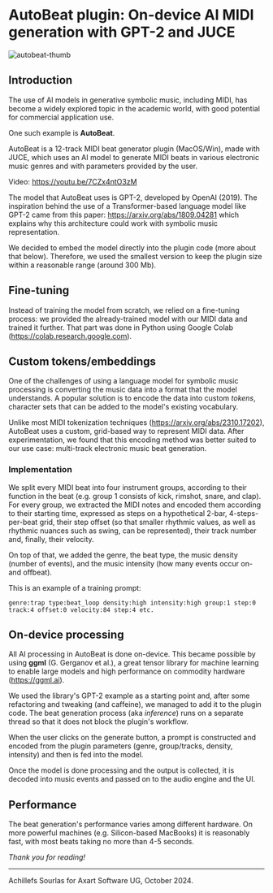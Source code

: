# AutoBeat plugin: On-device AI MIDI generation with GPT-2 and JUCE
![autobeat-thumb](https://github.com/user-attachments/assets/a138eb79-4f50-43f9-bc37-a69c45f4d17e)
## Introduction
The use of AI models in generative symbolic music, including MIDI, has become a widely explored topic in the academic world, with good potential for commercial application use. 

One such example is **AutoBeat**. 

AutoBeat is a 12-track MIDI beat generator plugin (MacOS/Win), made with JUCE, which uses an AI model to generate MIDI beats in various electronic music genres and with parameters provided by the user.

Video: https://youtu.be/7CZx4ntO3zM

The model that AutoBeat uses is GPT-2, developed by OpenAI (2019). The inspiration behind the use of a Transformer-based language model like GPT-2 came from this paper: https://arxiv.org/abs/1809.04281 which explains why this architecture could work with symbolic music representation. 

We decided to embed the model directly into the plugin code (more about that below). Therefore, we used the smallest version to keep the plugin size within a reasonable range (around 300 Mb). 

## Fine-tuning
Instead of training the model from scratch, we relied on a fine-tuning process: we provided the already-trained model with our MIDI data and trained it further. That part was done in Python using Google Colab (https://colab.research.google.com).

## Custom tokens/embeddings
One of the challenges of using a language model for symbolic music processing is converting the music data into a format that the model understands. A popular solution is to encode the data into custom _tokens_, character sets that can be added to the model's existing vocabulary.

Unlike most MIDI tokenization techniques (https://arxiv.org/abs/2310.17202), AutoBeat uses a custom, grid-based way to represent MIDI data. After experimentation, we found that this encoding method was better suited to our use case: multi-track electronic music beat generation.

### Implementation
We split every MIDI beat into four instrument groups, according to their function in the beat (e.g. group 1 consists of kick, rimshot, snare, and clap). For every group, we extracted the MIDI notes and encoded them according to their starting time, expressed as steps on a hypothetical 2-bar, 4-steps-per-beat grid, their step offset (so that smaller rhythmic values, as well as rhythmic nuances such as swing, can be represented), their track number and, finally, their velocity. 

On top of that, we added the genre, the beat type, the music density (number of events), and the music intensity (how many events occur on- and offbeat). 

This is an example of a training prompt:

`genre:trap type:beat_loop density:high intensity:high group:1 step:0 track:4 offset:0 velocity:84 step:4 etc.`

## On-device processing
All AI processing in AutoBeat is done on-device. This became possible by using **ggml** (G. Gerganov et al.), a great tensor library for machine learning to enable large models and high performance on commodity hardware (https://ggml.ai).

We used the library's GPT-2 example as a starting point and, after some refactoring and tweaking (and caffeine), we managed to add it to the plugin code. The beat generation process (aka _inference_) runs on a separate thread so that it does not block the plugin's workflow. 

When the user clicks on the generate button, a prompt is constructed and encoded from the plugin parameters (genre, group/tracks, density, intensity) and then is fed into the model. 

Once the model is done processing and the output is collected, it is decoded into music events and passed on to the audio engine and the UI.

## Performance
The beat generation's performance varies among different hardware. On more powerful machines (e.g. Silicon-based MacBooks) it is reasonably fast, with most beats taking no more than 4-5 seconds.

_Thank you for reading!_

---

Achillefs Sourlas for Axart Software UG, October 2024.
